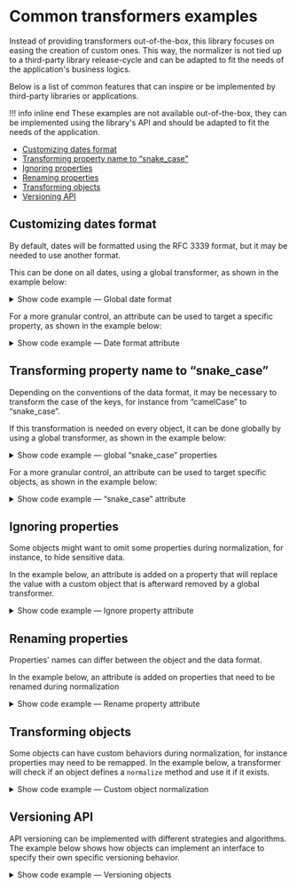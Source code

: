 # Common transformers examples

Instead of providing transformers out-of-the-box, this library focuses on easing
the creation of custom ones. This way, the normalizer is not tied up to a
third-party library release-cycle and can be adapted to fit the needs of the
application's business logics.

Below is a list of common features that can inspire or be implemented by
third-party libraries or applications.

!!! info inline end
    These examples are not available out-of-the-box, they can be implemented
    using the library's API and should be adapted to fit the needs of the
    application.

- [Customizing dates format](#customizing-dates-format)
- [Transforming property name to “snake_case”](#transforming-property-name-to-snake_case)
- [Ignoring properties](#ignoring-properties)
- [Renaming properties](#renaming-properties)
- [Transforming objects](#transforming-objects)
- [Versioning API](#versioning-api)

## Customizing dates format

By default, dates will be formatted using the RFC 3339 format, but it may be
needed to use another format. 

This can be done on all dates, using a global transformer, as shown in the
example below:

<details>
<summary>Show code example — Global date format</summary>

```php
(new \CuyZ\Valinor\MapperBuilder())
    ->registerTransformer(
        fn (\DateTimeInterface $date) => $date->format('Y/m/d')
    )
    ->normalizer(\CuyZ\Valinor\Normalizer\Format::array())
    ->normalize(
        new \My\App\Event(
            eventName: 'Release of legendary album',
            date: new \DateTimeImmutable('1971-11-08'),
        )
    );

// [
//     'eventName' => 'Release of legendary album',
//     'date' => '1971/11/08',
// ]
```
</details>

For a more granular control, an attribute can be used to target a specific
property, as shown in the example below:

<details>
<summary>Show code example — Date format attribute</summary>

```php
namespace My\App;

#[\Attribute(\Attribute::TARGET_PROPERTY)]
final class DateTimeFormat
{
    public function __construct(private string $format) {}

    public function normalize(\DateTimeInterface $date): string
    {
        return $date->format($this->format);
    }
}

final readonly class Event
{
    public function __construct(
        public string $eventName,
        #[DateTimeFormat('Y/m/d')]
        public DateTimeInterface $date,
    ) {}
}

(new \CuyZ\Valinor\MapperBuilder())
    ->registerTransformer(\My\App\DateTimeFormat::class)
    ->normalizer(\CuyZ\Valinor\Normalizer\Format::array())
    ->normalize(
        new \My\App\Event(
            eventName: 'Release of legendary album',
            date: new \DateTimeImmutable('1971-11-08'),
        )
    );

// [
//     'eventName' => 'Release of legendary album',
//     'date' => '1971/11/08',
// ]
```
</details>

## Transforming property name to “snake_case”

Depending on the conventions of the data format, it may be necessary to
transform the case of the keys, for instance from “camelCase” to “snake_case”.

If this transformation is needed on every object, it can be done globally by
using a global transformer, as shown in the example below:

<details>
<summary>Show code example — global “snake_case” properties</summary>

```php
namespace My\App;

final class CamelToSnakeCaseTransformer
{
    public function __invoke(object $object, callable $next): mixed
    {
        $result = $next();

        if (! is_array($result)) {
            return $result;
        }

        $snakeCased = [];

        foreach ($result as $key => $value) {
            $newKey = strtolower(preg_replace('/[A-Z]/', '_$0', lcfirst($key)));

            $snakeCased[$newKey] = $value;
        }

        return $snakeCased;
    }
}

(new \CuyZ\Valinor\MapperBuilder())
    ->registerTransformer(new \My\App\CamelToSnakeCaseTransformer())
    ->normalizer(\CuyZ\Valinor\Normalizer\Format::array())
    ->normalize(
         new \My\App\User(
            name: 'John Doe',
            emailAddress: 'john.doe@example.com', 
            age: 42,
            country: new Country(
                name: 'France',
                countryCode: 'FR',
            ),
        )
    );

// [
//     'name' => 'John Doe',
//     'email_address' => 'john.doe@example', // snake_case
//     'age' => 42,
//     'country' => [
//         'name' => 'France',
//         'country_code' => 'FR', // snake_case
//     ],
// ]
```

</details>

For a more granular control, an attribute can be used to target specific
objects, as shown in the example below:

<details>
<summary>Show code example — “snake_case” attribute</summary>

```php
namespace My\App;

#[\Attribute(\Attribute::TARGET_CLASS)]
final class SnakeCaseProperties
{
    public function normalize(object $object, callable $next): array
    {
        $result = $next();

        if (! is_array($result)) {
            return $result;
        }

        $snakeCased = [];

        foreach ($result as $key => $value) {
            $newKey = strtolower(preg_replace('/[A-Z]/', '_$0', lcfirst($key)));

            $snakeCased[$newKey] = $value;
        }

        return $snakeCased;
    }
}

#[SnakeCaseProperties]
final readonly class Country
{
    public function __construct(
        public string $name,
        public string $countryCode,
    ) {}
}

(new \CuyZ\Valinor\MapperBuilder())
    ->registerTransformer(\My\App\SnakeCaseProperties::class)
    ->normalizer(\CuyZ\Valinor\Normalizer\Format::array())
    ->normalize(
        new \My\App\User(
            name: 'John Doe',
            emailAddress: 'john.doe@example.com',
            age: 42,
            country: new Country(
                name: 'France',
                countryCode: 'FR',
            ),
        )
    );

// [
//     'name' => 'John Doe',
//     'emailAddress' => 'john.doe@example', // camelCase
//     'age' => 42,
//     'country' => [
//         'name' => 'France',
//         'country_code' => 'FR', // snake_case
//     ],
// ]
```
</details>

## Ignoring properties

Some objects might want to omit some properties during normalization, for
instance, to hide sensitive data.

In the example below, an attribute is added on a property that will replace the
value with a custom object that is afterward removed by a global transformer. 

<details>
<summary>Show code example — Ignore property attribute</summary>

```php
namespace My\App;

#[\Attribute(\Attribute::TARGET_PROPERTY)]
final class Ignore
{
    public function normalize(mixed $value): IgnoredValue
    {
        return new \My\App\IgnoredValue();
    }
}

final class IgnoredValue
{
    public function __construct() {}
}

final readonly class User
{
    public function __construct(
        public string $name,
        #[\My\App\Ignore]
        public string $password,
    ) {}
}

(new \CuyZ\Valinor\MapperBuilder())
    ->registerTransformer(\My\App\Ignore::class)
    ->registerTransformer(
        fn (object $value, callable $next) => array_filter(
            $next(),
            fn (mixed $value) => ! $value instanceof \My\App\IgnoredValue,
        ),
    )
    ->normalizer(\CuyZ\Valinor\Normalizer\Format::array())
    ->normalize(new \My\App\User(
        name: 'John Doe',
        password: 's3cr3t-p4$$w0rd')
    );

// ['name' => 'John Doe']
```
</details>

## Renaming properties

Properties' names can differ between the object and the data format.

In the example below, an attribute is added on properties that need to be
renamed during normalization

<details>
<summary>Show code example — Rename property attribute</summary>

```php
namespace My\App;

#[\Attribute(\Attribute::TARGET_PROPERTY)]
final class Rename
{
    public function __construct(private string $name) {}

    public function normalizeKey(): string
    {
        return $this->name;
    }
}

final readonly class Address
{
    public function __construct(
        public string $street,
        public string $zipCode,
        #[\My\App\Rename('town')]
        public string $city,
    ) {}
}

(new \CuyZ\Valinor\MapperBuilder())
    ->registerTransformer(\My\App\Rename::class)
    ->normalizer(\CuyZ\Valinor\Normalizer\Format::array())
    ->normalize(
        new Address(
            street: '221B Baker Street', 
            zipCode: 'NW1 6XE', 
            city: 'London', 
        )
    );

// [
//     'street' => '221B Baker Street',
//     'zipCode' => 'NW1 6XE',
//     'town' => 'London',
// ]
```
</details>

## Transforming objects

Some objects can have custom behaviors during normalization, for instance
properties may need to be remapped. In the example below, a transformer will
check if an object defines a `normalize` method and use it if it exists.

<details>
<summary>Show code example — Custom object normalization</summary>

```php
namespace My\App;

final readonly class Address
{
    public function __construct(
        public string $road,
        public string $zipCode,
        public string $town,
    ) {}

    public function normalize(): array
    {
        return [
            'street' => $this->road,
            'postalCode' => $this->zipCode,
            'city' => $this->town,
        ];
    }
}

(new \CuyZ\Valinor\MapperBuilder())
    ->registerTransformer(function (object $object, callable $next) {
        return method_exists($object, 'normalize')
            ? $object->normalize()
            : $next();
    })
    ->normalizer(\CuyZ\Valinor\Normalizer\Format::array())
    ->normalize(
        new \My\App\Address(
            road: '221B Baker Street',
            zipCode: 'NW1 6XE',
            town: 'London',
        ),
    );

// [
//     'street' => '221B Baker Street',
//     'postalCode' => 'NW1 6XE',
//     'city' => 'London',
// ]
```
</details>

## Versioning API

API versioning can be implemented with different strategies and algorithms. The
example below shows how objects can implement an interface to specify their own
specific versioning behavior.

<details>
<summary>Show code example — Versioning objects</summary>

```php
namespace My\App;

interface HasVersionedNormalization
{
    public function normalizeWithVersion(string $version): mixed;
}

final readonly class Address implements \My\App\HasVersionedNormalization
{
    public function __construct(
        public string $streetNumber,
        public string $streetName,
        public string $zipCode,
        public string $city,
    ) {}

    public function normalizeWithVersion(string $version): array
    {
        return match (true) {
            version_compare($version, '1.0.0', '<') => [
                // Street number and name are merged in a single property
                'street' => "$this->streetNumber, $this->streetName",
                'zipCode' => $this->zipCode,
                'city' => $this->city,
            ],
            default => get_object_vars($this),
        };
    }
}

function normalizeWithVersion(string $version): mixed
{
    return (new \CuyZ\Valinor\MapperBuilder())
        ->registerTransformer(
            fn (\My\App\HasVersionedNormalization $object) => $object->normalizeWithVersion($version)
        )
        ->normalizer(\CuyZ\Valinor\Normalizer\Format::array())
        ->normalize(
            new \My\App\Address(
                streetNumber: '221B',
                streetName: 'Baker Street',
                zipCode: 'NW1 6XE',
                city: 'London',
            )
        );
}

// Version can come for instance from HTTP request headers
$result_v0_4 = normalizeWithVersion('0.4');
$result_v1_8 = normalizeWithVersion('1.8');

// $result_v0_4 === [
//     'street' => '221B, Baker Street',
//     'zipCode' => 'NW1 6XE',
//     'city' => 'London',
// ]
// 
// $result_v1_8 === [
//     'streetNumber' => '221B',
//     'streetName' => 'Baker Street',
//     'zipCode' => 'NW1 6XE',
//     'city' => 'London',
// ]
```
</details>
